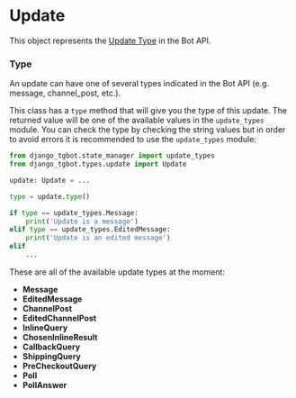 # Update

This object represents the [Update Type](https://core.telegram.org/bots/api#update) in the Bot API.

### Type
An update can have one of several types indicated in the Bot API (e.g. message, channel_post, etc.).

This class has a `type` method that will give you the type of this update. The returned value will be one of the 
available values in the `update_types` module. You can check the type by checking the string values but in order to avoid
errors it is recommended to use the `update_types` module:

```python
from django_tgbot.state_manager import update_types
from django_tgbot.types.update import Update

update: Update = ...

type = update.type()

if type == update_types.Message:
    print('Update is a message')
elif type == update_types.EditedMessage:
    print('Update is an edited message')
elif
    ...
```


These are all of the available update types at the moment:

* **Message**
* **EditedMessage**
* **ChannelPost**
* **EditedChannelPost**
* **InlineQuery**
* **ChosenInlineResult**
* **CallbackQuery**
* **ShippingQuery**
* **PreCheckoutQuery**
* **Poll**
* **PollAnswer**
